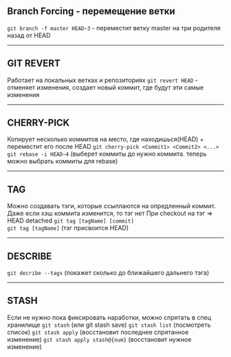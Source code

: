 ## Branch Forcing - перемещение ветки

`git branch -f master HEAD~3` - переместит ветку master на три родителя назад от HEAD

-----------------------------------------------------
## GIT REVERT
Работает на локальных ветках и репозиториях
`git revert HEAD` - отменяет изменения, создает новый коммит, где будут эти самые изменения

------------------------------------------------------

## CHERRY-PICK
Копирует несколько коммитов на место, где находишься(HEAD) + переместит его после HEAD
`git cherry-pick <Commit1> <Commit2> <...>`  
`git rebase -i HEAD~4` (выберет коммиты до нужно коммита. теперь можно выбрать коммиты для rebase)

---------------------------------------------------------
## TAG
Можно создавать тэги, которые ссыллаются на опредленный коммит. Даже если хэш коммита изменится, то тэг нет
При checkout на тэг => HEAD detached
`git tag [tagName] [commit]`  
`git tag [tagName]` (тэг присвоится HEAD)

---------------------------------------------------------
## DESCRIBE
`git decribe --tags` (покажет сколько до ближайшего дальнего тэга)

---------------------------------------------------------
## STASH
Если не нужно пока фиксировать наработки, можно спрятать в спец хранилище
`git stash` (или git stash save)
`git stash list` (посмотреть список)
`git stash apply` (восстановит последнее спрятанное изменение)
`git stash apply stash@{num}` (восстановит нужное изменение)













  